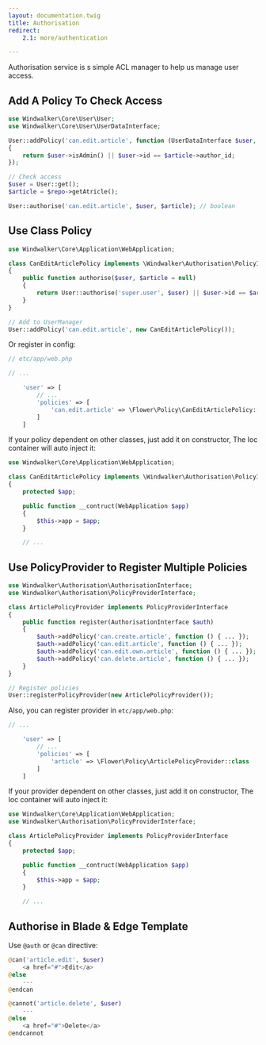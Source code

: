 ```yaml
---
layout: documentation.twig
title: Authorisation
redirect:
    2.1: more/authentication

---
```


Authorisation service is s simple ACL manager to help us manage user access.

## Add A Policy To Check Access

```php
use Windwalker\Core\User\User;
use Windwalker\Core\User\UserDataInterface;

User::addPolicy('can.edit.article', function (UserDataInterface $user, Data $article)
{
    return $user->isAdmin() || $user->id == $article->author_id;
});

// Check access
$user = User::get();
$article = $repo->getAtricle();

User::authorise('can.edit.article', $user, $article); // boolean
```

## Use Class Policy

```php
use Windwalker\Core\Application\WebApplication;

class CanEditArticlePolicy implements \Windwalker\Authorisation\PolicyInterface
{
    public function authorise($user, $article = null)
    {
        return User::authorise('super.user', $user) || $user->id == $article->author_id;
    }
}

// Add to UserManager
User::addPolicy('can.edit.article', new CanEditArticlePolicy());
```

Or register in config:

```php
// etc/app/web.php

// ...

    'user' => [
		// ...
		'policies' => [
			'can.edit.article' => \Flower\Policy\CanEditArticlePolicy::class
		]
	]
```

If your policy dependent on other classes, just add it on constructor, The Ioc container will auto inject it:

```php
use Windwalker\Core\Application\WebApplication;

class CanEditArticlePolicy implements \Windwalker\Authorisation\PolicyInterface
{
    protected $app;

    public function __contruct(WebApplication $app)
    {
        $this->app = $app;
    }

    // ...
```

## Use PolicyProvider to Register Multiple Policies

```php
use Windwalker\Authorisation\AuthorisationInterface;
use Windwalker\Authorisation\PolicyProviderInterface;

class ArticlePolicyProvider implements PolicyProviderInterface
{
    public function register(AuthorisationInterface $auth)
    {
        $auth->addPolicy('can.create.article', function () { ... });
        $auth->addPolicy('can.edit.article', function () { ... });
        $auth->addPolicy('can.edit.own.article', function () { ... });
        $auth->addPolicy('can.delete.article', function () { ... });
    }
}

// Register policies
User::registerPolicyProvider(new ArticlePolicyProvider());
```

Also, you can register provider in `etc/app/web.php`:

```php
// ...

    'user' => [
		// ...
		'policies' => [
			'article' => \Flower\Policy\ArticlePolicyProvider::class
		]
	]
```

If your provider dependent on other classes, just add it on constructor, The Ioc container will auto inject it:

```php
use Windwalker\Core\Application\WebApplication;
use Windwalker\Authorisation\PolicyProviderInterface;

class ArticlePolicyProvider implements PolicyProviderInterface
{
    protected $app;

    public function __contruct(WebApplication $app)
    {
        $this->app = $app;
    }

    // ...
```

## Authorise in Blade & Edge Template

Use `@auth` or `@can` directive:

```php
@can('article.edit', $user)
    <a href="#">Edit</a>
@else
    ---
@endcan

@cannot('article.delete', $user)
    ---
@else
    <a href="#">Delete</a>
@endcannot
```
